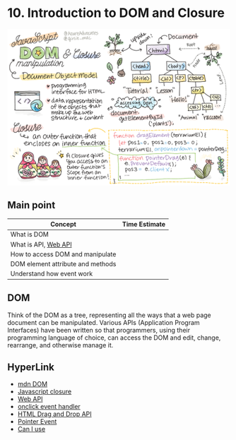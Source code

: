 # 10. Introduction to DOM and Closure

![DOM and closures](./sketches/dom.png)

## Main point
| Concept | Time Estimate |
| --- | ---:|
| What is DOM |
| What is API, [Web API](https://developer.mozilla.org/en-US/docs/Web/API) |
| How to access DOM and manipulate |
| DOM element attribute and methods |
| Understand how event work |


## DOM

Think of the DOM as a tree, representing all the ways that a web page document can be manipulated. Various APIs (Application Program Interfaces) have been written so that programmers, using their programming language of choice, can access the DOM and edit, change, rearrange, and otherwise manage it.

## HyperLink

- [mdn DOM](https://developer.mozilla.org/en-US/docs/Web/API/Document_Object_Model/Introduction)
- [Javascript closure](https://developer.mozilla.org/en-US/docs/Web/JavaScript/Closures)
- [Web API](https://developer.mozilla.org/en-US/docs/Web/API)
- [onclick event handler](https://developer.mozilla.org/en-US/docs/Web/API/GlobalEventHandlers/onclick)
- [HTML Drag and Drop API](https://developer.mozilla.org/en-US/docs/Web/API/HTML_Drag_and_Drop_API)
- [Pointer Event](https://developer.mozilla.org/en-US/docs/Web/API/Pointer_events)
- [Can I use](https://caniuse.com/)